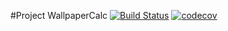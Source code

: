 #Project WallpaperCalc  [![Build Status](https://travis-ci.org/ShaidVL/homework_walpaper_calc.svg?branch=master)](https://travis-ci.org/ShaidVL/homework_walpaper_calc)  [![codecov](https://codecov.io/gh/ShaidVL/homework_walpaper_calc/branch/master/graph/badge.svg)](https://codecov.io/gh/ShaidVL/homework_walpaper_calc)